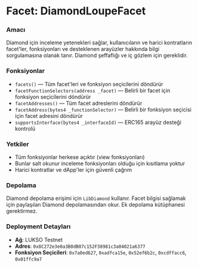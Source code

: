 # Facet: DiamondLoupeFacet

### Amacı
Diamond için inceleme yetenekleri sağlar, kullanıcıların ve harici kontratların facet'ler, fonksiyonları ve desteklenen arayüzler hakkında bilgi sorgulamasına olanak tanır. Diamond şeffaflığı ve iç gözlem için gereklidir.

### Fonksiyonlar
- `facets()` — Tüm facet'leri ve fonksiyon seçicilerini döndürür
- `facetFunctionSelectors(address _facet)` — Belirli bir facet için fonksiyon seçicilerini döndürür
- `facetAddresses()` — Tüm facet adreslerini döndürür
- `facetAddress(bytes4 _functionSelector)` — Belirli bir fonksiyon seçicisi için facet adresini döndürür
- `supportsInterface(bytes4 _interfaceId)` — ERC165 arayüz desteği kontrolü

### Yetkiler
- Tüm fonksiyonlar herkese açıktır (view fonksiyonları)
- Bunlar salt okunur inceleme fonksiyonları olduğu için kısıtlama yoktur
- Harici kontratlar ve dApp'ler için güvenli çağrım

### Depolama
Diamond depolama erişimi için `LibDiamond` kullanır. Facet bilgisi sağlamak için paylaşılan Diamond depolamasından okur. Ek depolama kütüphanesi gerektirmez.

### Deployment Detayları
- **Ağ**: LUKSO Testnet
- **Adres**: `0x8C272e3e0a3B0dB07c152F38981c3a04021a6377`
- **Fonksiyon Seçicileri**: `0x7a0ed627`, `0xadfca15e`, `0x52ef6b2c`, `0xcdffacc6`, `0x01ffc9a7`